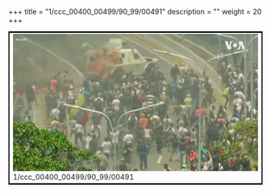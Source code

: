 +++
title = "1/ccc_00400_00499/90_99/00491"
description = ""
weight = 20
+++

<table style="border:2px solid black;max-width:800px;max-height:800px;" 
><tr><td>
<img class="center-fit-jpg"
src="/jpg_/aaa_20190430_NxaOmWaI8sI_00490.jpg">
1/ccc_00400_00499/90_99/00491
</img></td></tr></table>
